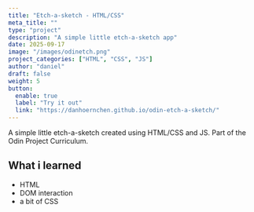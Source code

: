 ```yaml
---
title: "Etch-a-sketch - HTML/CSS"
meta_title: ""
type: "project"
description: "A simple little etch-a-sketch app"
date: 2025-09-17
image: "/images/odinetch.png"
project_categories: ["HTML", "CSS", "JS"]
author: "daniel"
draft: false
weight: 5
button:
  enable: true
  label: "Try it out"
  link: "https://danhoernchen.github.io/odin-etch-a-sketch/"
---
```


A simple little etch-a-sketch created using HTML/CSS and JS. Part of the Odin Project Curriculum.

## What i learned

- HTML
- DOM interaction
- a bit of CSS
